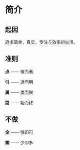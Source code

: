 # 简介

## 起因 <a id="RKBk6"></a>

追求简单，真实，专注与效率的生活。

## 准则 <a id="the3a"></a>

**点** —— 微而著

**引** —— 通而明

**属** —— 类而聚

**路** —— 始而终

## 不做

**全** —— 够即可

**繁** —— 少即多

